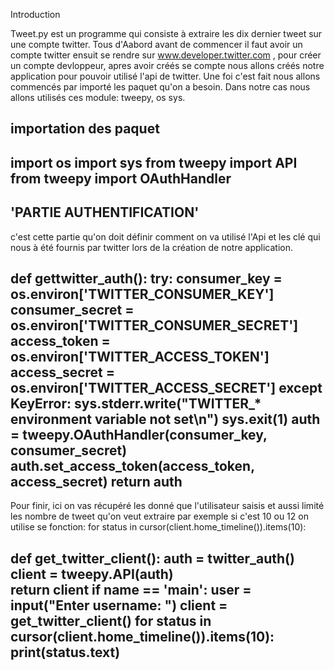 Introduction

Tweet.py est un programme qui consiste à extraire les dix dernier tweet sur une compte twitter.
Tous d'Aabord avant de commencer il faut avoir un compte twitter ensuit se rendre sur www.developer.twitter.com , pour créer un compte devloppeur, apres avoir créés se compte nous allons créés notre application pour pouvoir utilisé l'api de twitter. Une foi c'est fait nous allons commencés par importé les paquet qu'on a besoin. Dans notre cas nous allons utilisés ces module: tweepy, os sys.

importation des paquet
-------------------------------------------------------------------------------------------------------------------------

import os
import sys
from tweepy import API
from tweepy import OAuthHandler
-------------------------------------------------------------------------------------------------------------------------

'PARTIE AUTHENTIFICATION'
-------------------------------------------------------------------------------------------------------------------------
c'est cette partie qu'on doit définir comment on va utilisé l'Api et les clé qui nous à été fournis par twitter lors de la création de notre application.

def gettwitter_auth():
	try:
		consumer_key = os.environ['TWITTER_CONSUMER_KEY']
		consumer_secret = os.environ['TWITTER_CONSUMER_SECRET']
		access_token = os.environ['TWITTER_ACCESS_TOKEN']
		access_secret = os.environ['TWITTER_ACCESS_SECRET']
	except KeyError:
		sys.stderr.write("TWITTER_* environment variable not set\n")
		sys.exit(1)
	auth = tweepy.OAuthHandler(consumer_key, consumer_secret)
	auth.set_access_token(access_token, access_secret)
	return auth
-------------------------------------------------------------------------------------------------------------------------

Pour finir, ici on vas récupéré les donné que l'utilisateur saisis et aussi limité les nombre de tweet qu'on veut extraire par exemple si c'est 10 ou 12 on utilise se fonction: for status in cursor(client.home_timeline()).items(10):

def get_twitter_client():
	auth = twitter_auth()
	client = tweepy.API(auth)	
	return client
if __name__ == '__main__':
	user = input("Enter username: ")
	client = get_twitter_client()
	for status in cursor(client.home_timeline()).items(10):
		print(status.text)
------------------------------------------------------------------------------------------------------------------------

